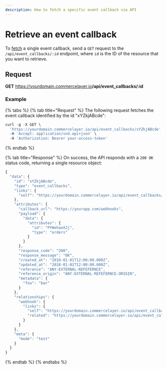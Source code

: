 ```yaml
---
description: How to fetch a specific event callback via API
---
```


# Retrieve an event callback

To <a href="https://docs.commercelayer.io/developers/fetching-resources" target="_blank">fetch</a> a single event callback, send a `GET` request to the `/api/event_callbacks/:id` endpoint, where `id` is the ID of the resource that you want to retrieve.

## Request

**GET** https://yourdomain.commercelayer.io<b>/api/event_callbacks/:id</b>

### **Example**

{% tabs %}
{% tab title="Request" %}
The following request fetches the event callback identified by the id "xYZkjABcde":

```javascript
curl -g -X GET \
  'https://yourdomain.commercelayer.io/api/event_callbacks/xYZkjABcde' \
  -H 'Accept: application/vnd.api+json' \
  -H 'Authorization: Bearer your-access-token'
```
{% endtab %}

{% tab title="Response" %}
On success, the API responds with a `200 OK` status code, returning a single resource object:

```javascript
{
  "data": {
    "id": "xYZkjABcde",
    "type": "event_callbacks",
    "links": {
      "self": "https://yourdomain.commercelayer.io/api/event_callbacks/xYZkjABcde"
    },
    "attributes": {
      "callback_url": "https://yourapp.com/webhooks",
      "payload": {
        "data": {
          "attributes": {
            "id": "PYWehaoXJj",
            "type": "orders"
          }
        }
      },
      "response_code": "200",
      "response_message": "OK",
      "created_at": "2018-01-01T12:00:00.000Z",
      "updated_at": "2018-01-01T12:00:00.000Z",
      "reference": "ANY-EXTERNAL-REFEFERNCE",
      "reference_origin": "ANY-EXTERNAL-REFEFERNCE-ORIGIN",
      "metadata": {
        "foo": "bar"
      }
    },
    "relationships": {
      "webhook": {
        "links": {
          "self": "https://yourdomain.commercelayer.io/api/event_callbacks/xYZkjABcde/relationships/webhook",
          "related": "https://yourdomain.commercelayer.io/api/event_callbacks/xYZkjABcde/webhook"
        }
      }
    },
    "meta": {
      "mode": "test"
    }
  }
}
```
{% endtab %}
{% endtabs %}

